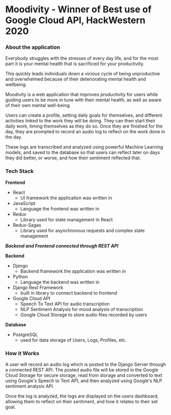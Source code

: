 # Moodivity - Winner of Best use of Google Cloud API, HackWestern 2020

### About the application

Everybody struggles with the stresses of every day life, and for the most part it is your mental health that is sacrificed for your productivity.

This quickly leads individuals down a vicious cycle of being unproductive and overwhelmed because of their deteriorating mental health and wellbeing.

Moodivity is a web application that improves productivity for users while guiding users to be more in tune with their mental health, as well as aware of their own mental well-being.

Users can create a profile, setting daily goals for themselves, and different activities linked to the work they will be doing. They can then start their daily work, timing themselves as they do so. Once they are finished for the day, they are prompted to record an audio log to reflect on the work done in the day.

These logs are transcribed and analyzed using powerful Machine Learning models, and saved to the database so that users can reflect later on days they did better, or worse, and how their sentiment reflected that.


### Tech Stack

**Frontend**
  * React
    * UI framework the application was written in
  * JavaScript
    * Language the frontend was written in
  * Redux
    * Library used for state management in React
  * Redux-Sagas
    * Library used for asynchronous requests and complex state management
    
___Backend and Frontend connected through REST API___
    
**Backend**
  * Django
    * Backend framework the application was written in
  * Python
    * Language the backend was written in
  * Django Rest Framework
    * built in library to connect backend to frontend
  * Google Cloud API
    * Speech To Text API for audio transcription
    * NLP Sentiment Analysis for mood analysis of transcription
    * Google Cloud Storage to store audio files recorded by users

**Database**
  * PostgreSQL
    * used for data storage of Users, Logs, Profiles, etc.
    
### How it Works

A user will record an audio log which is posted to the Django Server through a connected REST API. The posted audio file will be stored in the Google Cloud Storage for secure storage, read from storage and converted to text using Google's Speech to Text API, and then analyzed using Google's NLP sentiment analysis API.

Once the log is analyzed, the logs are displayed on the users dashboard, allowing them to reflect on their sentiment, and how it relates to their set goal.
